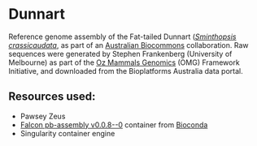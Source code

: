 # Dunnart
Reference genome assembly of the Fat-tailed Dunnart ([*Sminthopsis crassicaudata*](https://bie.ala.org.au/species/urn:lsid:biodiversity.org.au:afd.taxon:86ab9ebf-cbd1-49f8-9786-312407738477), as part of an [Australian Biocommons](https://www.biocommons.org.au/) collaboration. Raw sequences were generated by Stephen Frankenberg (University of Melbourne) as part of the [Oz Mammals Genomics](https://ozmammalsgenomics.com/) (OMG) Framework Initiative, and downloaded from the Bioplatforms Australia data portal.

## Resources used:
- Pawsey Zeus 
- [Falcon pb-assembly v0.0.8--0](https://github.com/PacificBiosciences/pb-assembly) container from [Bioconda](https://bioconda.github.io/recipes/pb-assembly/README.html?highlight=pb-assembly#recipe-Recipe%20&#x27;pb-assembly&#x27;)
- Singularity container engine

